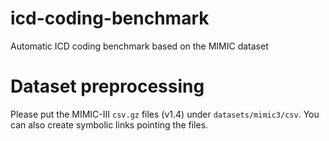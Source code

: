 # icd-coding-benchmark
Automatic ICD coding benchmark based on the MIMIC dataset


# Dataset preprocessing
Please put the MIMIC-III `csv.gz` files (v1.4) under `datasets/mimic3/csv`. You can also create symbolic links pointing the files.
